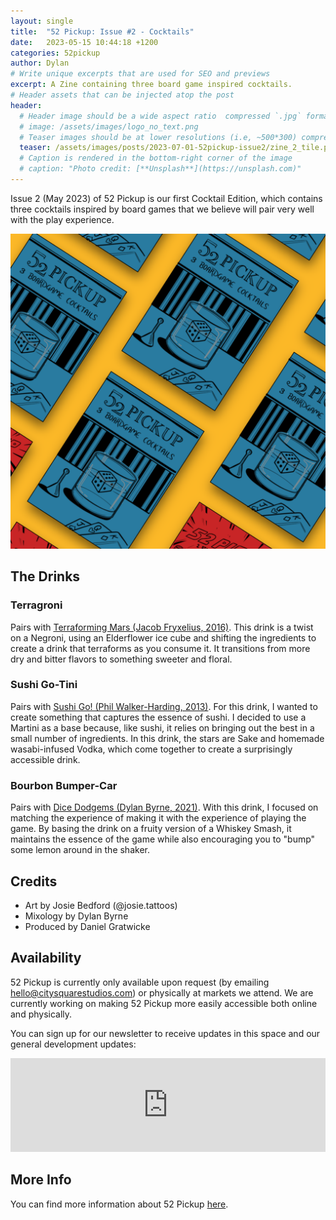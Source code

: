 ```yaml
---
layout: single
title:  "52 Pickup: Issue #2 - Cocktails"
date:   2023-05-15 10:44:18 +1200
categories: 52pickup
author: Dylan
# Write unique excerpts that are used for SEO and previews
excerpt: A Zine containing three board game inspired cocktails.
# Header assets that can be injected atop the post
header:
  # Header image should be a wide aspect ratio  compressed `.jpg` format
  # image: /assets/images/logo_no_text.png
  # Teaser images should be at lower resolutions (i.e, ~500*300) compressed `.jpg` format
  teaser: /assets/images/posts/2023-07-01-52pickup-issue2/zine_2_tile.png
  # Caption is rendered in the bottom-right corner of the image
  # caption: "Photo credit: [**Unsplash**](https://unsplash.com)"
---
```


Issue 2 (May 2023) of 52 Pickup is our first Cocktail Edition, which contains three cocktails inspired by board games that we believe will pair very well with the play experience.

![52 Pickup Zine](/assets/images/posts/2023-07-01-52pickup-issue2/zine_2_tile.png)

## The Drinks

### Terragroni
Pairs with [Terraforming Mars (Jacob Fryxelius, 2016)](https://boardgamegeek.com/boardgame/167791/terraforming-mars).
This drink is a twist on a Negroni, using an Elderflower ice cube and shifting the ingredients to create a drink that terraforms as you consume it. It transitions from more dry and bitter flavors to something sweeter and floral.

### Sushi Go-Tini
Pairs with [Sushi Go! (Phil Walker-Harding, 2013)](https://boardgamegeek.com/boardgame/133473/sushi-go).
For this drink, I wanted to create something that captures the essence of sushi. I decided to use a Martini as a base because, like sushi, it relies on bringing out the best in a small number of ingredients. In this drink, the stars are Sake and homemade wasabi-infused Vodka, which come together to create a surprisingly accessible drink.

### Bourbon Bumper-Car
Pairs with [Dice Dodgems (Dylan Byrne, 2021)](https://boardgamegeek.com/boardgame/331051/dice-dodgems).
With this drink, I focused on matching the experience of making it with the experience of playing the game. By basing the drink on a fruity version of a Whiskey Smash, it maintains the essence of the game while also encouraging you to "bump" some lemon around in the shaker.

## Credits
- Art by Josie Bedford (@josie.tattoos)
- Mixology by Dylan Byrne
- Produced by Daniel Gratwicke

## Availability
52 Pickup is currently only available upon request (by emailing [hello@citysquarestudios.com](mailto:hello@citysquarestudios.com)) or physically at markets we attend. We are currently working on making 52 Pickup more easily accessible both online and physically.

You can sign up for our newsletter to receive updates in this space and our general development updates:

<iframe
    scrolling="no"
    style="width:100%!important;height:150px;border:0px #ccc solid !important"
    src="https://buttondown.email/CitySquareStudios?as_embed=true"
></iframe>

## More Info
You can find more information about 52 Pickup [here](https://blog.citysquarestudios.com/52pickup/2023/05/03/52pickup-post.html).
